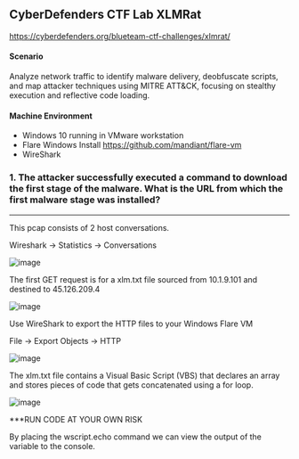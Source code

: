 CyberDefenders CTF Lab XLMRat
---

https://cyberdefenders.org/blueteam-ctf-challenges/xlmrat/

#### Scenario

Analyze network traffic to identify malware delivery, deobfuscate scripts, and map attacker techniques using MITRE ATT&CK, focusing on stealthy execution and reflective code loading.


#### Machine Environment 

- Windows 10 running in VMware workstation
- Flare Windows Install https://github.com/mandiant/flare-vm
- WireShark


### 1.  The attacker successfully executed a command to download the first stage of the malware. What is the URL from which the first malware stage was installed?
---

This pcap consists of 2 host conversations.
	
Wireshark -> Statistics -> Conversations

![image](https://github.com/user-attachments/assets/fe8eb902-92f8-42c3-86f2-251547f74dae)

The first GET request is for a xlm.txt file sourced from 10.1.9.101 and destined to 45.126.209.4

![image](https://github.com/user-attachments/assets/5387616c-63b1-4456-883b-c174120e23e0)

Use WireShark to export the HTTP files to your Windows Flare VM
	
File -> Export Objects -> HTTP

![image](https://github.com/user-attachments/assets/43b4cef2-81a7-46b1-93e1-0bba88230c9c)

The xlm.txt file contains a Visual Basic Script (VBS) that declares an array and stores pieces of code that gets concatenated using a for loop.

![image](https://github.com/user-attachments/assets/bf331842-daba-41a5-abca-11a863e6ae8d)

***RUN CODE AT YOUR OWN RISK
 
By placing the wscript.echo command we can view the output of the variable to the console.





















